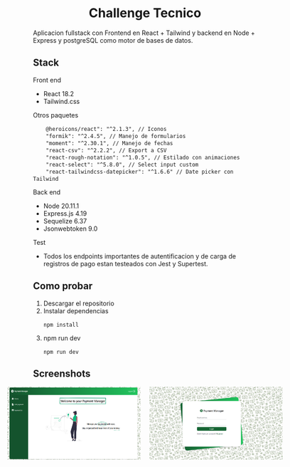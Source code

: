 # <div align="center">Challenge Tecnico</div>

Aplicacion fullstack con Frontend en React + Tailwind y backend en Node + Express y postgreSQL como motor de bases de datos.

## Stack

Front end

- React 18.2
- Tailwind.css
  
Otros paquetes

        @heroicons/react": "^2.1.3", // Iconos
		"formik": "^2.4.5", // Manejo de formularios
		"moment": "^2.30.1", // Manejo de fechas
		"react-csv": "^2.2.2", // Export a CSV
		"react-rough-notation": "^1.0.5", // Estilado con animaciones
		"react-select": "^5.8.0", // Select input custom
		"react-tailwindcss-datepicker": "^1.6.6" // Date picker con Tailwind


Back end

- Node 20.11.1
- Express.js 4.19
- Sequelize 6.37
- Jsonwebtoken 9.0

Test

 - Todos los endpoints importantes de autentificacion y de carga de registros de pago estan testeados con Jest y Supertest.


## Como probar

1. Descargar el repositorio
2. Instalar dependencias
   ```
   npm install
   ```
3. npm run dev
   ```
   npm run dev
   ```


## Screenshots
<div style="display:flex; justify-content: center"> 
<img src="./dashboard.png" alt="dashboard" border="0" width=300 style="margin-right: 20px">

<img src="./login.png" alt="login" border="0" width=300>
</div>
